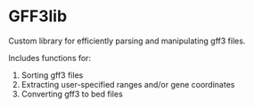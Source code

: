 # GFF3lib
Custom library for efficiently parsing and manipulating gff3 files.

Includes functions for:

1. Sorting gff3 files
2. Extracting user-specified ranges and/or gene coordinates
3. Converting gff3 to bed files
